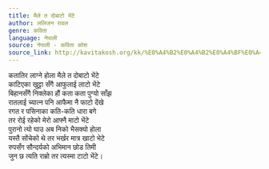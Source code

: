 ```yaml
---
title: मैले त दोबाटो भेंटे
author: ललिजन रावल
genre: कविता
language: नेपाली
source: नेपाली - कविता कोश
source_link: http://kavitakosh.org/kk/%E0%A4%B2%E0%A4%B2%E0%A4%BF%E0%A4%9C%E0%A4%A8_%E0%A4%B0%E0%A4%BE%E0%A4%B5%E0%A4%B2
---
```


कतातिर लाग्ने होला मैले त दोबाटो भेंटे  
काटिएका खुट्टा सँगै आफुलाई लाटो भेंटे  
बिहानसँगै निक्लेका हौं कता कता पुग्यो साँझ  
रातलाई च्यात्न पनि आफैमा नै फाटो देंखे  
रगत र पसिनाका कति-कति धारा बगे  
तर रोई रहेको मेरो आफ्नै माटो भेंटे  
पुरानो त्यो घाउ अब निको भैसक्यो होला  
यस्तै सोंचेको थे तर भर्खर मात्र खाटो भेटे  
रुपसँग सौन्दर्यको अभिमान छोड तिमी  
जुन छ त्यति राम्रो तर त्यस्मा टाटो भेंटे।

